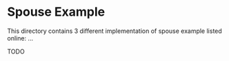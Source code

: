 Spouse Example
====

This directory contains 3 different implementation of spouse example listed online:
...

TODO

